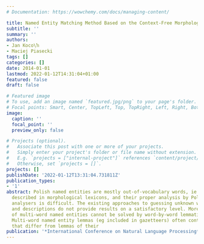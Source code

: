 ```yaml
---
# Documentation: https://wowchemy.com/docs/managing-content/

title: Named Entity Matching Method Based on the Context-Free Morphological Generator
subtitle: ''
summary: ''
authors:
- Jan Koco\ŉ
- Maciej Piasecki
tags: []
categories: []
date: 2014-01-01
lastmod: 2022-01-12T14:31:04+01:00
featured: false
draft: false

# Featured image
# To use, add an image named `featured.jpg/png` to your page's folder.
# Focal points: Smart, Center, TopLeft, Top, TopRight, Left, Right, BottomLeft, Bottom, BottomRight.
image:
  caption: ''
  focal_point: ''
  preview_only: false

# Projects (optional).
#   Associate this post with one or more of your projects.
#   Simply enter your project's folder or file name without extension.
#   E.g. `projects = ["internal-project"]` references `content/project/deep-learning/index.md`.
#   Otherwise, set `projects = []`.
projects: []
publishDate: '2022-01-12T13:31:04.731811Z'
publication_types:
- '1'
abstract: Polish named entities are mostly out-of-vocabulary words, ie they are not
  described in morphological lexicons, and their proper analysis by Polish morphological
  analysers is difficult. The existing approaches to guessing unknown word lemmas
  and descriptions do not provide results on a satisfactory level. Moreover, lemmatisation
  of multi-word named entities cannot be solved by word-by-word lemmatisation in Polish.
  Multi-word named entity lemmas (eg included in gazetteers) often contain word forms
  that differ from lemmas of their
publication: '*International Conference on Natural Language Processing*'
---
```

